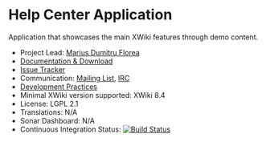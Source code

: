 # Help Center Application

Application that showcases the main XWiki features through demo content.

* Project Lead: [Marius Dumitru Florea](http://www.xwiki.org/xwiki/bin/view/XWiki/mflorea)
* [Documentation & Download](http://extensions.xwiki.org/xwiki/bin/view/Extension/Help+Center+Application)
* [Issue Tracker](http://jira.xwiki.org/browse/HELPCENTER)
* Communication: [Mailing List](http://dev.xwiki.org/xwiki/bin/view/Community/MailingLists), [IRC](http://dev.xwiki.org/xwiki/bin/view/Community/IRC)
* [Development Practices](http://dev.xwiki.org)
* Minimal XWiki version supported: XWiki 8.4
* License: LGPL 2.1
* Translations: N/A
* Sonar Dashboard: N/A
* Continuous Integration Status: [![Build Status](http://ci.xwiki.org/view/Contrib/job/XWiki%20Contrib/job/application-help-center/job/master/badge/icon)](http://ci.xwiki.org/view/Contrib/job/XWiki%20Contrib/job/application-help-center/job/master/)
